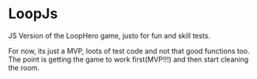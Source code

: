 # LoopJs
JS Version of the LoopHero game, justo for fun and skill tests.


For now, its just a MVP, loots of test code and not that good functions too.
The point is getting the game to work first(MVP!!!) and then start cleaning the room.
